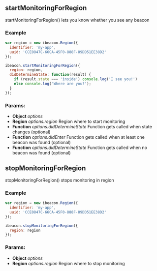 

<!-- Start /Users/johannes/Desktop/projects/cordova-ibeacon-plugin/www/beacon.js -->

<!-- End /Users/johannes/Desktop/projects/cordova-ibeacon-plugin/www/beacon.js -->




<!-- Start /Users/johannes/Desktop/projects/cordova-ibeacon-plugin/www/helper.js -->

<!-- End /Users/johannes/Desktop/projects/cordova-ibeacon-plugin/www/helper.js -->




<!-- Start /Users/johannes/Desktop/projects/cordova-ibeacon-plugin/www/ibeacon.js -->

## startMonitoringForRegion

startMonitoringForRegion() lets you know whether you see any beacon

### Example

```js
var region = new ibeacon.Region({
  identifier: 'my-app',
  uuid: 'CCE0847C-66CA-45F0-888F-89DD51EE38D2'
});

ibeacon.startMonitoringForRegion({
  region: region,
  didDetermineState: function(result) {
    if (result.state === 'inside') console.log('I see you!')
    else console.log('Where are you?');
  }
});
```

### Params: 

* **Object** *options* 
* **Region** *options.region* Region where to start monitoring
* **Function** *options.didDetermineState* Function gets called when state changes (optional)
* **Function** *options.didEnter* Function gets called when at least one beacon was found (optional)
* **Function** *options.didDetermineState* Function gets called when no beacon was found (optional)

## stopMonitoringForRegion

stopMonitoringForRegion() stops monitoring in region

### Example

```js
var region = new ibeacon.Region({
  identifier: 'my-app',
  uuid: 'CCE0847C-66CA-45F0-888F-89DD51EE38D2'
});

ibeacon.stopMonitoringForRegion({
  region: region
});
```

### Params: 

* **Object** *options* 
* **Region** *options.region* Region where to stop monitoring

<!-- End /Users/johannes/Desktop/projects/cordova-ibeacon-plugin/www/ibeacon.js -->




<!-- Start /Users/johannes/Desktop/projects/cordova-ibeacon-plugin/www/region.js -->

<!-- End /Users/johannes/Desktop/projects/cordova-ibeacon-plugin/www/region.js -->

